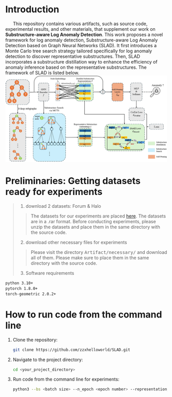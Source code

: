 # Introduction
&nbsp;&nbsp;&nbsp;&nbsp;&nbsp;&nbsp;This repository contains various artifacts, such as source code, experimental results, and other materials, that supplement our work on **Substructure-aware Log Anomaly Detection**. This work proposes a novel framework for log anomaly detection, Substructure-aware Log Anomaly Detection based on Graph Neural Networks (SLAD). It first introduces a Monte Carlo tree search strategy tailored specifically for log anomaly detection to discover representative substructures. Then, SLAD incorporates a substructure distillation way to enhance the efficiency of anomaly inference based on the representative substructures. The framework of SLAD is listed below.
![SLAD framework diagram](https://github.com/zzxhelloworld/SLAD/blob/main/Artifact/slad-framework.png)
# Preliminaries: Getting datasets ready for experiments
> 1. download 2 datasets: Forum & Halo
>> The datasets for our experiments are placed [here](https://drive.google.com/drive/folders/11blVvVFOB7LHcf8IkZlzEUD08J7eGBys?usp=drive_link). The datasets are in a .rar format. Before conducting experiments,  please unzip the datasets and place them in the same directory with the source code.
> 2. download other necessary files for experiments
>> Please visit the directory <kbd>Artifact/necessary/</kbd> and download all of them. Please make sure to place them in the same directory with the source code.
> 3. Software requirements
 ```bash
python 3.10+
pytorch 1.8.0+
torch-geometric 2.0.2+
```
# How to run code from the command line
1. Clone the repository:
   ```bash
   git clone https://github.com/zzxhelloworld/SLAD.git
   ```
2. Navigate to the project directory:
   ```bash
   cd <your_project_directory>
   ```
3. Run code from the command line for experiments:
   ```bash
   python3 --bs <batch size> --n_epoch <epoch number> --representation_num <number of representative substructures> --dataset <Forum/Halo> slad_framework.py
   ```

   

